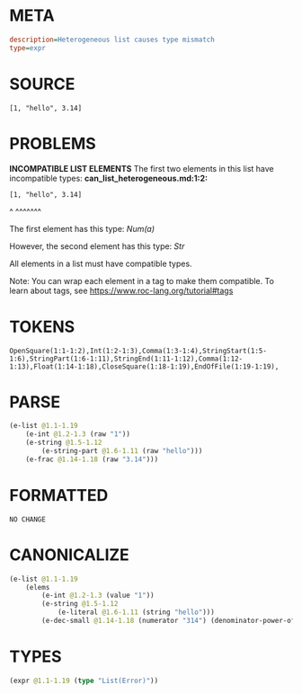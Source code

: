 # META
~~~ini
description=Heterogeneous list causes type mismatch
type=expr
~~~
# SOURCE
~~~roc
[1, "hello", 3.14]
~~~
# PROBLEMS
**INCOMPATIBLE LIST ELEMENTS**
The first two elements in this list have incompatible types:
**can_list_heterogeneous.md:1:2:**
```roc
[1, "hello", 3.14]
```
 ^  ^^^^^^^

The first element has this type:
    _Num(a)_

However, the second element has this type:
    _Str_

All elements in a list must have compatible types.

Note: You can wrap each element in a tag to make them compatible.
To learn about tags, see <https://www.roc-lang.org/tutorial#tags>

# TOKENS
~~~zig
OpenSquare(1:1-1:2),Int(1:2-1:3),Comma(1:3-1:4),StringStart(1:5-1:6),StringPart(1:6-1:11),StringEnd(1:11-1:12),Comma(1:12-1:13),Float(1:14-1:18),CloseSquare(1:18-1:19),EndOfFile(1:19-1:19),
~~~
# PARSE
~~~clojure
(e-list @1.1-1.19
	(e-int @1.2-1.3 (raw "1"))
	(e-string @1.5-1.12
		(e-string-part @1.6-1.11 (raw "hello")))
	(e-frac @1.14-1.18 (raw "3.14")))
~~~
# FORMATTED
~~~roc
NO CHANGE
~~~
# CANONICALIZE
~~~clojure
(e-list @1.1-1.19
	(elems
		(e-int @1.2-1.3 (value "1"))
		(e-string @1.5-1.12
			(e-literal @1.6-1.11 (string "hello")))
		(e-dec-small @1.14-1.18 (numerator "314") (denominator-power-of-ten "2") (value "3.14"))))
~~~
# TYPES
~~~clojure
(expr @1.1-1.19 (type "List(Error)"))
~~~
